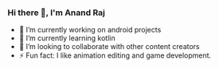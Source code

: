 ### Hi there 👋, I'm Anand Raj


- 🔭 I’m currently working on android projects
- 🌱 I’m currently learning kotlin
- 👯 I’m looking to collaborate with other content creators
- ⚡ Fun fact: I like animation editing and game development.
